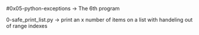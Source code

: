 #0x05-python-exceptions -> The 6th program


0-safe_print_list.py -> print an x number of items on a list with handeling out of range indexes
